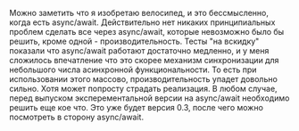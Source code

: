 Можно заметить что я изобретаю велосипед, и это бессмысленно, когда есть async/await. Действительно нет никаких принципиальных проблем сделать все через async/await, которые невозможно было бы решить, кроме одной - производительность. Тесты "на вскидку" показали что async/await работают достаточно медленно, и у меня сложилось впечатление что это скорее механизм синхронизации для небольшого числа асинхронной функциональности. То есть при использовании этого массово, производительность упадет довольно сильно. Хотя может попросту страдать реализация. В любом случае, перед выпуском эксперементальной версии на async/await необходимо решить еще кое что. Это уже будет версия 0.3, после чего можно посмотреть в сторону async/await.
